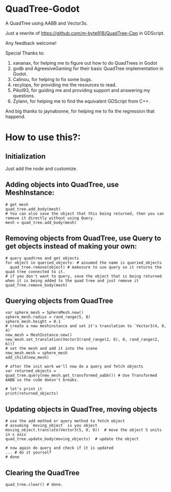 # QuadTree-Godot
A QuadTree using AABB and Vector3s.

Just a rewrite of https://github.com/m-byte918/QuadTree-Cpp in GDScript.

Any feedback welcome!

Special Thanks to:
1. xananax, for helping me to figure out how to do QuadTrees in Godot
2. gvdb and AgreesiveGaming for their basic QuadTree implementation in Godot.
3. Calinou, for helping to fix some bugs.
4. recylops, for providing me the resources to read.
5. Pikol93, for guiding me and providing support and answering my questions.
6. Zylann, for helping me to find the equivalent GDScript from C++.  

And big thanks to jaynabonne, for helping me to fix the regression that happend.

# How to use this?:
## Initialization
Just add the node and customize.
## Adding objects into QuadTree, use MeshInstance:
```gdscript
# get mesh
quad_tree.add_body(mesh)  
# You can also save the object that this being returned, then you can remove it directly without using Query.
mesh = quad_tree.add_body(mesh)
```
## Removing objects from QuadTree, use Query to get objects instead of making your own:
```gdscript
# query quadtree and get objects
for object in queried_objects: # assumed the name is queried_objects
  quad_tree.remove(object) # makesure to use query so it returns the quad tree connected to it.
# if you don't want to query, save the object that is being returned when it is being added to the quad tree and just remove it
quad_Tree.remove_body(mesh)
```
## Querying objects from QuadTree
```gdscript
var sphere_mesh = SphereMesh.new()
sphere_mesh.radius = rand_range(5, 8)
sphere_mesh.height = 0.1
# create a new meshinstance and set it's translation to `Vector3(4, 0, 4)`
new_mesh = MeshInstance.new()
new_mesh.set_translation(Vector3(rand_range(2, 6), 0, rand_range(2, 6)))
# set the mesh and add it into the scene
new_mesh.mesh = sphere_mesh
add_child(new_mesh)
  
# after the init work we'll now do a query and fetch objects
var returned_objects = quad_tree.query(new_mesh.get_transformed_aabb()) # Use Transformed AABB so the code doesn't breaks.
  
# let's print it
print(returned_objects)
```
## Updating objects in QuadTree, moving objects
```gdscript
# use the add method or query method to fetch object
# assuming `moving_object` is you object
moving_object.translate(Vector3(5, 0, 0))  # move the object 5 units in x axis
quad_tree.update_body(moving_objects)  # update the object

# now again do query and check if it is updated
... # do it yourself
# done
```
## Clearing the QuadTree
```gdscript
quad_tree.clear() # done.
```
